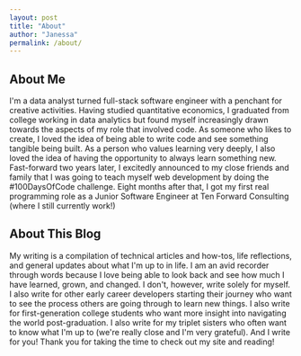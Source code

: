 ```yaml
---
layout: post
title: "About"
author: "Janessa"
permalink: /about/
---
```


## About Me
I'm a data analyst turned full-stack software engineer with a penchant for creative activities. Having studied quantitative economics, I graduated from college working in data analytics but found myself increasingly drawn towards the aspects of my role that involved code. As someone who likes to create, I loved the idea of being able to write code and see something tangible being built. As a person who values learning very deeply, I also loved the idea of having the opportunity to always learn something new. Fast-forward two years later, I excitedly announced to my close friends and family that I was going to teach myself web development by doing the #100DaysOfCode challenge. Eight months after that, I got my first real programming role as a Junior Software Engineer at Ten Forward Consulting (where I still currently work!)

## About This Blog
My writing is a compilation of technical articles and how-tos, life reflections, and general updates about what I'm up to in life. I am an avid recorder through words because I love being able to look back and see how much I have learned, grown, and changed. I don't, however, write solely for myself. I also write for other early career developers starting their journey who want to see the process others are going through to learn new things. I also write for first-generation college students who want more insight into navigating the world post-graduation. I also write for my triplet sisters who often want to know what I'm up to (we're really close and I'm very grateful). And I write for you! Thank you for taking the time to check out my site and reading!
